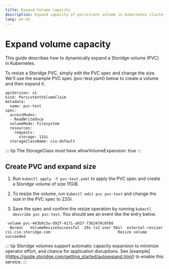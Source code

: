 ```yaml
---
title: Expand Volume capacity
description: Expand capacity of persistent volume in Kubernetes cluster
lang: en-US
---
```


# Expand volume capacity

This guide describes how to dynamically expand a Storidge volume (PVC) in Kubernetes.

To resize a Storidge PVC, simply edit the PVC spec and change the size. We'll use the example PVC spec (pvc-test.yaml) below to create a volume and then expand it.

```
apiVersion: v1
kind: PersistentVolumeClaim
metadata:
  name: pvc-test
spec:
  accessModes:
  - ReadWriteOnce
  volumeMode: Filesystem
  resources:
    requests:
      storage: 11Gi
  storageClassName: cio-default
```

::: tip
The StorageClass must have allowVolumeExpansion: true
:::

## Create PVC and expand size

1. Run `kubectl apply -f pvc-test.yaml` to apply the PVC spec and create a Storidge volume of size 11GiB.

2. To resize the volume, run `kubectl edit pvc pvc-test` and change the size in the PVC spec to 22Gi.

3. Save the spec and confirm the resize operation by running `kubectl describe pvc pvc-test`. You should see an event like the entry below.

```
 volume pvc-443b9c5a-d92f-4171-a937-7362470c0f68
  Normal   VolumeResizeSuccessful  20s (x2 over 50s)  external-resizer csi.cio.storidge.com                              Resize volume succeeded
```

::: tip
Storidge volumes support automatic capacity expansion to minimize operator effort, and chance for application disruptions. See [example]((https://guide.storidge.com/getting_started/autoexpand.html) to enable this service. 
:::
